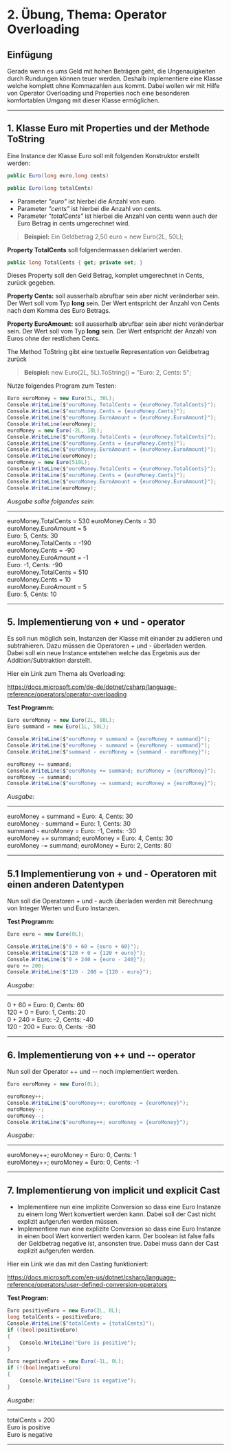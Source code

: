 # 2. Übung, Thema: Operator Overloading

## Einfügung

Gerade wenn es ums Geld mit hohen Beträgen geht, die Ungenauigkeiten durch Rundungen können teuer werden. Deshalb implementiere eine Klasse welche komplett ohne Kommazahlen aus kommt. Dabei wollen wir mit Hilfe von Operator Overloading und Properties noch eine besonderen komfortablen Umgang mit dieser Klasse ermöglichen.

---
## 1. Klasse Euro mit Properties und der Methode ToString

Eine Instance der Klasse Euro soll mit folgenden Konstruktor erstellt werden:

```C#
public Euro(long euro,long cents)
```

```C# 
public Euro(long totalCents)
```

- Parameter *"euro"* ist hierbei die Anzahl von euro.  
- Parameter *"cents"* ist hierbei die Anzahl von cents.
- Parameter *"totalCents"* ist hierbei die Anzahl von cents wenn auch der Euro Betrag in cents umgerechnet wird.

> **Beispiel:** Ein Geldbetrag 2,50 euro = new Euro(2L, 50L);


**Property TotalCents** soll folgendermassen deklariert werden.

```C#
public long TotalCents { get; private set; }
```

Dieses Property soll den Geld Betrag, komplet umgerechnet in Cents, zurück gegeben. 

**Property Cents:** soll ausserhalb abrufbar sein aber nicht veränderbar sein. Der Wert soll vom Typ **long** sein. Der Wert entspricht der Anzahl von Cents nach dem Komma des Euro Betrags.

**Property EuroAmount:** soll ausserhalb abrufbar sein aber nicht veränderbar sein. Der Wert soll vom Typ **long** sein. Der Wert entspricht der Anzahl von Euros ohne der restlichen Cents.


The Method ToString gibt eine textuelle Representation von Geldbetrag zurück
> **Beispiel:** new Euro(2L, 5L).ToString() = "Euro: 2, Cents: 5";

Nutze folgendes Program zum Testen:

```C#
Euro euroMoney = new Euro(5L, 30L);
Console.WriteLine($"euroMoney.TotalCents = {euroMoney.TotalCents}");
Console.WriteLine($"euroMoney.Cents = {euroMoney.Cents}");
Console.WriteLine($"euroMoney.EuroAmount = {euroMoney.EuroAmount}");
Console.WriteLine(euroMoney);
euroMoney = new Euro(-2L, 10L);
Console.WriteLine($"euroMoney.TotalCents = {euroMoney.TotalCents}");
Console.WriteLine($"euroMoney.Cents = {euroMoney.Cents}");
Console.WriteLine($"euroMoney.EuroAmount = {euroMoney.EuroAmount}");
Console.WriteLine(euroMoney);
euroMoney = new Euro(510L);
Console.WriteLine($"euroMoney.TotalCents = {euroMoney.TotalCents}");
Console.WriteLine($"euroMoney.Cents = {euroMoney.Cents}");
Console.WriteLine($"euroMoney.EuroAmount = {euroMoney.EuroAmount}");
Console.WriteLine(euroMoney);
```

*Ausgabe sollte folgendes sein:*

---

euroMoney.TotalCents = 530 
euroMoney.Cents = 30  
euroMoney.EuroAmount = 5  
Euro: 5, Cents: 30  
euroMoney.TotalCents = -190  
euroMoney.Cents = -90  
euroMoney.EuroAmount = -1  
Euro: -1, Cents: -90  
euroMoney.TotalCents = 510  
euroMoney.Cents = 10  
euroMoney.EuroAmount = 5  
Euro: 5, Cents: 10  

---


## 5. Implementierung von + und - operator

Es soll nun möglich sein, Instanzen der Klasse mit einander zu addieren und subtrahieren.
Dazu müssen die Operatoren + und - überladen werden. Dabei soll ein neue Instance entstehen welche 
das Ergebnis aus der Addition/Subtraktion darstellt.

Hier ein Link zum Thema als Overloading:

https://docs.microsoft.com/de-de/dotnet/csharp/language-reference/operators/operator-overloading

**Test Programm:**
```C#
Euro euroMoney = new Euro(2L, 80L);
Euro summand = new Euro(1L, 50L);

Console.WriteLine($"euroMoney + summand = {euroMoney + summand}");
Console.WriteLine($"euroMoney - summand = {euroMoney - summand}");
Console.WriteLine($"summand - euroMoney = {summand - euroMoney}");

euroMoney += summand;
Console.WriteLine($"euroMoney += summand; euroMoney = {euroMoney}");
euroMoney -= summand;
Console.WriteLine($"euroMoney -= summand; euroMoney = {euroMoney}");
```

*Ausgabe:*

---

euroMoney + summand = Euro: 4, Cents: 30  
euroMoney - summand = Euro: 1, Cents: 30  
summand - euroMoney = Euro: -1, Cents: -30  
euroMoney += summand; euroMoney = Euro: 4, Cents: 30  
euroMoney -= summand; euroMoney = Euro: 2, Cents: 80

---

## 5.1 Implementierung von + und - Operatoren mit einen anderen Datentypen

Nun soll die Operatoren + und - auch überladen werden mit Berechnung von Integer Werten und Euro Instanzen.

**Test Programm:**
```C#
Euro euro = new Euro(0L);

Console.WriteLine($"0 + 60 = {euro + 60}");
Console.WriteLine($"120 + 0 = {120 + euro}");
Console.WriteLine($"0 + 240 = {euro - 240}");
euro += 200;
Console.WriteLine($"120 - 200 = {120 - euro}");
```

*Ausgabe:*

---

0 + 60 = Euro: 0, Cents: 60  
120 + 0 = Euro: 1, Cents: 20  
0 + 240 = Euro: -2, Cents: -40  
120 - 200 = Euro: 0, Cents: -80

---

## 6. Implementierung von ++ und -- operator

Nun soll der Operator ++ und -- noch implementiert werden.

```C#
Euro euroMoney = new Euro(0L);

euroMoney++;
Console.WriteLine($"euroMoney++; euroMoney = {euroMoney}");
euroMoney--;
euroMoney--;
Console.WriteLine($"euroMoney++; euroMoney = {euroMoney}");
```

*Ausgabe:*

---

euroMoney++; euroMoney = Euro: 0, Cents: 1  
euroMoney++; euroMoney = Euro: 0, Cents: -1

---

## 7. Implementierung von implicit und explicit Cast

- Implementiere nun eine implizite Conversion so dass eine Euro Instanze zu einem long Wert konvertiert werden kann. Dabei soll der Cast nicht explizit aufgerufen werden müssen.  
- Implementiere nun eine explizite Conversion so dass eine Euro Instanze in einen bool Wert konvertiert werden kann. Der boolean ist false falls der Geldbetrag negative ist, ansonsten true. Dabei muss dann der Cast explizit aufgerufen werden.

Hier ein Link wie das mit den Casting funktioniert: 

https://docs.microsoft.com/en-us/dotnet/csharp/language-reference/operators/user-defined-conversion-operators

**Test Program:**
```C#
Euro positiveEuro = new Euro(2L, 0L);
long totalCents = positiveEuro;
Console.WriteLine($"totalCents = {totalCents}");
if ((bool)positiveEuro)
{
    Console.WriteLine("Euro is positive");
}

Euro negativeEuro = new Euro(-1L, 0L);
if (!(bool)negativeEuro)
{
    Console.WriteLine("Euro is negative");
}
```

*Ausgabe:*

---

totalCents = 200  
Euro is positive  
Euro is negative

---

